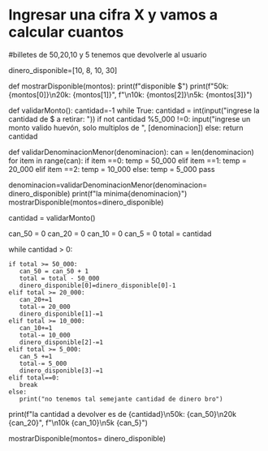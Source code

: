 # Ingresar una cifra X y vamos a calcular cuantos
#billetes de 50,20,10 y 5 tenemos que devolverle al usuario

dinero_disponible=[10, 8, 10, 30]

def mostrarDisponible(montos):
   print(f"disponible $")
   print(f"50k: {montos[0]}\n20k: {montos[1]}",
       f"\n10k: {montos[2]}\n5k: {montos[3]}")
   
def validarMonto():
   cantidad=-1
   while True:
      cantidad = int(input("ingrese la cantidad de $ a retirar: "))
      if not cantidad %5_000 !=0:
         input("ingrese un monto valido huevón, solo multiplos de ", [denominacion])
   else: 
      return cantidad
   
def validarDenominacionMenor(denominacion):
   can = len(denominacion)
   for item in range(can):
      if item ==0:
         temp = 50_000
      elif item ==1:
         temp = 20_000
      elif item ==2:
         temp = 10_000
      else:
         temp = 5_000
   pass

denominacion=validarDenominacionMenor(denominacion= dinero_disponible)
print(f"la minima{denominacion}")
mostrarDisponible(montos=dinero_disponible)

cantidad = validarMonto()
       
can_50 = 0
can_20 = 0
can_10 = 0
can_5 = 0
total = cantidad

while cantidad > 0:

    if total >= 50_000:
       can_50 = can_50 + 1
       total = total - 50_000
       dinero_disponible[0]=dinero_disponible[0]-1
    elif total >= 20_000:
       can_20+=1
       total-= 20_000
       dinero_disponible[1]-=1
    elif total >= 10_000:
       can_10+=1
       total-= 10_000
       dinero_disponible[2]-=1
    elif total >= 5_000:
       can_5 +=1
       total-= 5_000
       dinero_disponible[3]-=1
    elif total==0:
       break
    else:
       print("no tenemos tal semejante cantidad de dinero bro")


print(f"la cantidad a devolver es de {cantidad}\n50k: {can_50}\n20k {can_20}",
      f"\n10k {can_10}\n5k {can_5}")


mostrarDisponible(montos= dinero_disponible)
